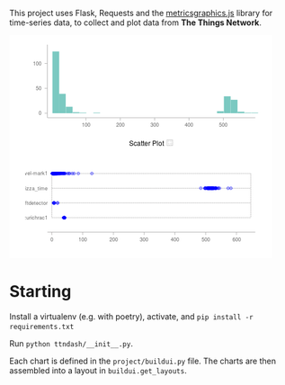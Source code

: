 This project uses Flask, Requests and the [metricsgraphics.js](http://metricsgraphicsjs.org/)
library for time-series data, to collect and plot data from **The Things Network**.

![](screenshot.png)

# Starting

Install a virtualenv (e.g. with poetry), activate, and `pip install -r requirements.txt`

Run `python ttndash/__init__.py`.

Each chart is defined in the `project/buildui.py` file. The charts
are then assembled into a layout in `buildui.get_layouts`.
